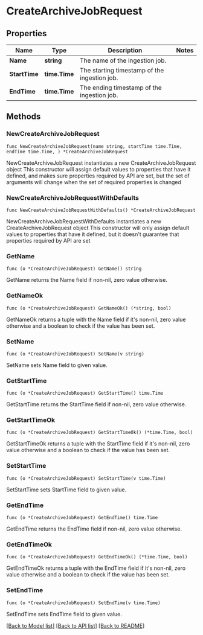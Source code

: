 # CreateArchiveJobRequest

## Properties

Name | Type | Description | Notes
------------ | ------------- | ------------- | -------------
**Name** | **string** | The name of the ingestion job. | 
**StartTime** | **time.Time** | The starting timestamp of the ingestion job. | 
**EndTime** | **time.Time** | The ending timestamp of the ingestion job. | 

## Methods

### NewCreateArchiveJobRequest

`func NewCreateArchiveJobRequest(name string, startTime time.Time, endTime time.Time, ) *CreateArchiveJobRequest`

NewCreateArchiveJobRequest instantiates a new CreateArchiveJobRequest object
This constructor will assign default values to properties that have it defined,
and makes sure properties required by API are set, but the set of arguments
will change when the set of required properties is changed

### NewCreateArchiveJobRequestWithDefaults

`func NewCreateArchiveJobRequestWithDefaults() *CreateArchiveJobRequest`

NewCreateArchiveJobRequestWithDefaults instantiates a new CreateArchiveJobRequest object
This constructor will only assign default values to properties that have it defined,
but it doesn't guarantee that properties required by API are set

### GetName

`func (o *CreateArchiveJobRequest) GetName() string`

GetName returns the Name field if non-nil, zero value otherwise.

### GetNameOk

`func (o *CreateArchiveJobRequest) GetNameOk() (*string, bool)`

GetNameOk returns a tuple with the Name field if it's non-nil, zero value otherwise
and a boolean to check if the value has been set.

### SetName

`func (o *CreateArchiveJobRequest) SetName(v string)`

SetName sets Name field to given value.


### GetStartTime

`func (o *CreateArchiveJobRequest) GetStartTime() time.Time`

GetStartTime returns the StartTime field if non-nil, zero value otherwise.

### GetStartTimeOk

`func (o *CreateArchiveJobRequest) GetStartTimeOk() (*time.Time, bool)`

GetStartTimeOk returns a tuple with the StartTime field if it's non-nil, zero value otherwise
and a boolean to check if the value has been set.

### SetStartTime

`func (o *CreateArchiveJobRequest) SetStartTime(v time.Time)`

SetStartTime sets StartTime field to given value.


### GetEndTime

`func (o *CreateArchiveJobRequest) GetEndTime() time.Time`

GetEndTime returns the EndTime field if non-nil, zero value otherwise.

### GetEndTimeOk

`func (o *CreateArchiveJobRequest) GetEndTimeOk() (*time.Time, bool)`

GetEndTimeOk returns a tuple with the EndTime field if it's non-nil, zero value otherwise
and a boolean to check if the value has been set.

### SetEndTime

`func (o *CreateArchiveJobRequest) SetEndTime(v time.Time)`

SetEndTime sets EndTime field to given value.



[[Back to Model list]](../README.md#documentation-for-models) [[Back to API list]](../README.md#documentation-for-api-endpoints) [[Back to README]](../README.md)


